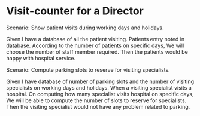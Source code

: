 # Visit-counter for a Director

Scenario: Show patient visits during working days and holidays.

Given I have a database of all the patient visiting.
Patients entry noted in database.
According to the number of patients on specific days,
We will choose the number of staff member required.
Then the patients would be happy with hospital service.

Scenario: Compute parking slots to reserve for visiting specialists.

Given I have database of number of parking slots
and the number of visiting specialists on working days and holidays.
When a visiting specialist visits a hospital.
On computing how many specialist visits hospital on specific days,
We will be able to compute the number of slots to reserve for specialists.
Then the visiting specialist would not have any problem related to parking.
